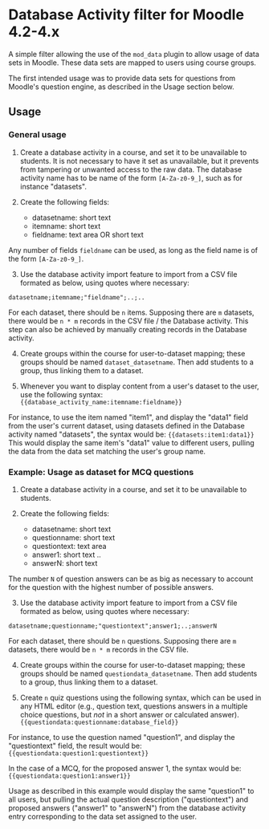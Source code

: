 # Database Activity filter for Moodle 4.2-4.x

A simple filter allowing the use of the `mod_data` plugin to allow usage of data sets in Moodle. These data sets are mapped to users using course groups.

The first intended usage was to provide data sets for questions from Moodle's question engine, as described in the Usage section below.

## Usage ##

### General usage ###

1. Create a database activity in a course, and set it to be unavailable to students. It is not necessary to have it set as unavailable, but it prevents from tampering or unwanted access to the raw data. The database activity name has to be name of the form `[A-Za-z0-9_]`, such as for instance "datasets".

2. Create the following fields:
    - datasetname: short text
    - itemname: short text
    - fieldname: text area OR short text

Any number of fields `fieldname` can be used, as long as the field name is of the form `[A-Za-z0-9_]`.

3. Use the database activity import feature to import from a CSV file formated as below, using quotes where necessary:
```
datasetname;itemname;"fieldname";..;..
```
For each dataset, there should be `n` items. Supposing there are `m` datasets, there would be `n * m` records in the CSV file / the Database activity. This step can also be achieved by manually creating records in the Database activity.

4. Create groups within the course for user-to-dataset mapping; these groups should be named `dataset_datasetname`. Then add students to a group, thus linking them to a dataset.

5. Whenever you want to display content from a user's dataset to the user, use the following syntax:
`{{database_activity_name:itemname:fieldname}}`

For instance, to use the item named "item1", and display the "data1" field from the user's current dataset, using datasets defined in the Database activity named "datasets", the syntax would be:
`{{datasets:item1:data1}}`
This would display the same item's "data1" value to different users, pulling the data from the data set matching the user's group name.


### Example: Usage as dataset for MCQ questions ###

1. Create a database activity in a course, and set it to be unavailable to students.

2. Create the following fields:
    - datasetname: short text
    - questionname: short text
    - questiontext: text area
    - answer1: short text
      ..
    - answerN: short text

The number `N` of question answers can be as big as necessary to account for the question with the highest number of possible answers.

3. Use the database activity import feature to import from a CSV file formated as below, using quotes where necessary:

```
datasetname;questionname;"questiontext";answer1;..;answerN
```
For each dataset, there should be `n` questions. Supposing there are `m` datasets, there would be `n * m` records in the CSV file.

4. Create groups within the course for user-to-dataset mapping; these groups should be named `questiondata_datasetname`. Then add students to a group, thus linking them to a dataset.

5. Create `n` quiz questions using the following syntax, which can be used in any HTML editor (e.g., question text, questions answers in a multiple choice questions, but _not_ in a short answer or calculated answer).
`{{questiondata:questionname:database_field}}`

For instance, to use the question named "question1", and display the "questiontext" field, the result would be:
`{{questiondata:question1:questiontext}}`

In the case of a MCQ, for the proposed answer 1, the syntax would be:
`{{questiondata:question1:answer1}}`


Usage as described in this example would display the same "question1" to all users, but pulling the actual question description ("questiontext") and proposed answers ("answer1" to "answerN") from the database activity entry corresponding to the data set assigned to the user.



